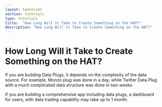 ```yaml
---
layout: twoColumn
section: tutorials
type: tutorials
title:  "How Long Will it Take to Create Something on the HAT?"
description: "How Long Will it Take to Create Something on the HAT?"
---
```


# How Long Will it Take to Create Something on the HAT?
If you are building Data Plugs, it depends on the complexity of the data source. For example, Monzo plug was done in a day, while Twitter Data Plug with a much complicated data structure was done in two weeks.

If you are building a comprehensive app including data plugs, a dashboard for users, with data trading capability may take up to 1 month.
